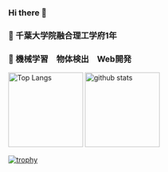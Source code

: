 ### Hi there 👋
### 🔭 千葉大学院融合理工学府1年
### 🌱 機械学習　物体検出　Web開発

<p align="left"> 
  <img alt="Top Langs" height="150px" src="https://github-readme-stats.vercel.app/api/top-langs/?username=ultimatemagic79&layout=compact&show_icons=true&theme=onedark" />
  <img alt="github stats" height="150px" src="https://github-readme-stats.vercel.app/api?username=ultimatemagic79&theme=onedark&show_icons=ture" />
</p>

[![trophy](https://github-profile-trophy.vercel.app/?username=ultimatemagic79&theme=onedark&column=7)](https://github.com/ryo-ma/github-profile-trophy)

<!--
**ultimatemagic79/ultimatemagic79** is a ✨ _special_ ✨ repository because its `README.md` (this file) appears on your GitHub profile.

Here are some ideas to get you started:

- 🔭 I’m currently working on Chiba Univercity
- 🌱 I’m currently learning Machine Learning
- 👯 I’m looking to collaborate on ...
- 🤔 I’m looking for help with ...
- 💬 Ask me about ...
- 📫 How to reach me: ...
- 😄 Pronouns: ...
- ⚡ Fun fact: ...
-->
